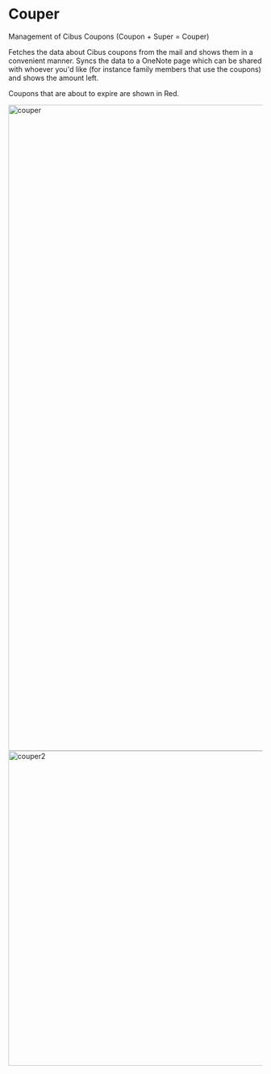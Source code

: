 # Couper
Management of Cibus Coupons (Coupon + Super = Couper)

Fetches the data about Cibus coupons from the mail and shows them in a convenient manner.
Syncs the data to a OneNote page which can be shared with whoever you'd like (for instance family members that use the coupons) and shows the amount left.

Coupons that are about to expire are shown in Red.

<img width="1280" alt="couper" src="https://user-images.githubusercontent.com/21905174/137485244-17761848-208c-4dfd-9d9e-b3b4cfe5b832.png">
<img width="624" alt="couper2" src="https://user-images.githubusercontent.com/21905174/137485481-d9b44316-acbe-49ec-aae9-f3a8175a7a72.png">
